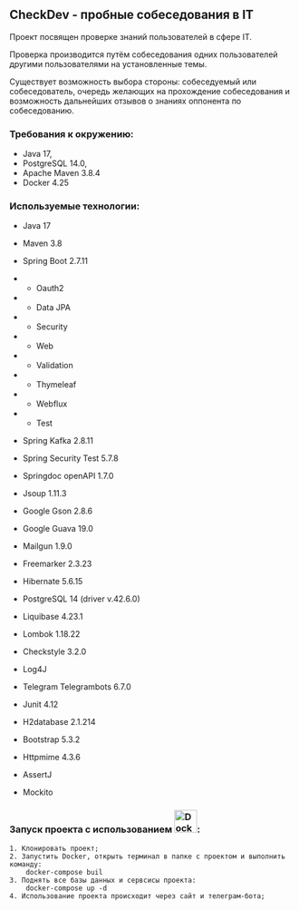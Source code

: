## CheckDev - пробные собеседования в IT

Проект посвящен проверке знаний пользователей в сфере IT.

Проверка производится путём собеседования одних пользователей другими пользователями на установленные темы.

Существует возможность выбора стороны: собеседуемый или собеседователь, очередь желающих на прохождение собеседования и возможность дальнейших отзывов о знаниях оппонента по собеседованию.

### Требования к окружению:
* Java 17,
* PostgreSQL 14.0,
* Apache Maven 3.8.4
* Docker 4.25

### Используемые технологии:
* Java 17
* Maven 3.8
* Spring Boot 2.7.11
* * Oauth2
* * Data JPA
* * Security
* * Web
* * Validation
* * Thymeleaf
* * Webflux
* * Test
* Spring Kafka 2.8.11
* Spring Security Test 5.7.8
* Springdoc openAPI 1.7.0
* Jsoup 1.11.3
* Google Gson 2.8.6
* Google Guava 19.0
* Mailgun 1.9.0
* Freemarker 2.3.23
* Hibernate 5.6.15
* PostgreSQL 14 (driver v.42.6.0)
* Liquibase 4.23.1
* Lombok 1.18.22
* Checkstyle 3.2.0
* Log4J
* Telegram Telegrambots 6.7.0


* Junit 4.12
* H2database 2.1.214
* Bootstrap 5.3.2
* Httpmime 4.3.6
* AssertJ
* Mockito

### Запуск проекта c использованием <img src="https://uncommonsolutions.com/wp-content/uploads/2018/12/Microsoft-Docker-logo.png" alt="Docker" height="40">:

```
1. Клонировать проект;
2. Запустить Docker, открыть терминал в папке с проектом и выполнить команду:
    docker-compose buil
3. Поднять все базы данных и сервсисы проекта:
    docker-compose up -d 
4. Использование проекта происходит через сайт и телеграм-бота;
```
